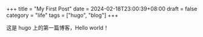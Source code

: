 +++
title = "My First Post"
date = 2024-02-18T23:00:39+08:00
draft = false
category = "life"
tags = ["hugo", "blog"]
+++

这是 hugo 上的第一篇博客，Hello world！
